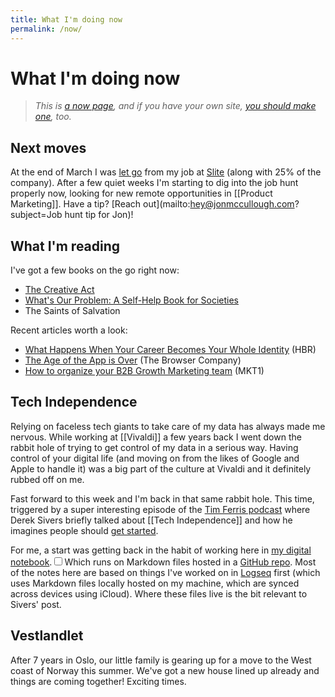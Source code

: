 ```yaml
---
title: What I'm doing now
permalink: /now/
---
```


# What I'm doing now

> <em>This is [a now page](https://nownownow.com/about), and if you have your own site, [you should make one](https://nownownow.com/about), too.</em>

## Next moves
At the end of March I was [let go](https://www.linkedin.com/posts/jonmccullough_productmarketing-layoffs2023-activity-7052166020798525440-QCq1?utm_source=share&utm_medium=member_desktop) from my job at [Slite](https://slite.com/) (along with 25% of the company). After a few quiet weeks I'm starting to dig into the job hunt properly now, looking for new remote opportunities in [[Product Marketing]]. Have a tip? [Reach out](mailto:hey@jonmccullough.com?subject=Job hunt tip for Jon)!

## What I'm reading
I've got a few books on the go right now:

- <a class="internal-link" href="/book/the-creative-act/">The Creative Act</a>
- <a class="internal-link" href="/book/whats-our-problem/">What's Our Problem: A Self-Help Book for Societies</a>
- The Saints of Salvation

Recent articles worth a look:
- [What Happens When Your Career Becomes Your Whole Identity](https://hbr.org/2019/12/what-happens-when-your-career-becomes-your-whole-identity?tpcc=orgsocial_edit) (HBR)
- [The Age of the App is Over](https://browsercompany.substack.com/p/the-age-of-the-app-is-over) (The Browser Company)
- [How to organize your B2B Growth Marketing team](https://newsletter.mkt1.co/p/how-to-organize-your-b2b-growth-marketing) (MKT1)

## Tech Independence
Relying on faceless tech giants to take care of my data has always made me nervous. While working at [[Vivaldi]] a few years back I went down the rabbit hole of trying to get control of my data in a serious way. Having control of your digital life (and moving on from the likes of Google and Apple to handle it) was a big part of the culture at Vivaldi and it definitely rubbed off on me.

Fast forward to this week and I'm back in that same rabbit hole. This time, triggered by a super interesting episode of the [Tim Ferris podcast](https://tim.blog/2023/04/21/derek-sivers/) where Derek Sivers briefly talked about [[Tech Independence]] and how he imagines people should [get started](https://sive.rs/ti).

For me, a start was getting back in the habit of working here in <a class="internal-link" href="/">my digital notebook</a>.<input type="checkbox" id="cb1" /><label for="cb1"><sup></sup></label><span><span class="footnote-inner">Which runs on Markdown files hosted in a [GitHub repo](https://github.com/jonmccull/digital-garden). Most of the notes here are based on things I've worked on in [Logseq](https://logseq.com/) first (which uses Markdown files locally hosted on my machine, which are synced across devices using iCloud). Where these files live is the bit relevant to Sivers' post.</span></span> 

## Vestlandlet 
After 7 years in Oslo, our little family is gearing up for a move to the West coast of Norway this summer. We've got a new house lined up already and things are coming together! Exciting times. 